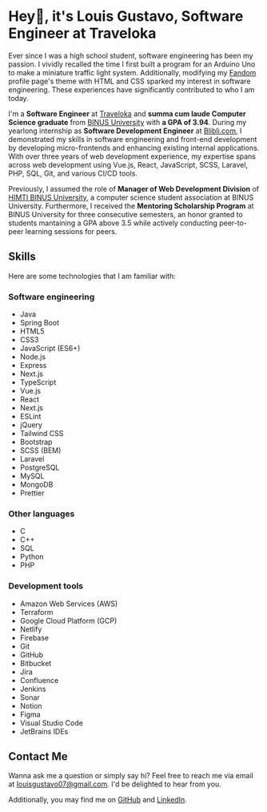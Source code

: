 # Hey👋, it's Louis Gustavo, Software Engineer at Traveloka

Ever since I was a high school student, software engineering has been my passion. I vividly recalled the time I first built a program for an Arduino Uno to make a miniature traffic light system. Additionally, modifying my [Fandom](https://www.fandom.com/) profile page's theme with HTML and CSS sparked my interest in software engineering. These experiences have significantly contributed to who I am today.

I'm a **Software Engineer** at [Traveloka](https://traveloka.com) and **summa cum laude Computer Science graduate** from [BINUS University](https://binus.ac.id/) with **a GPA of 3.94**. During my yearlong internship as **Software Development Engineer** at [Blibli.com](https://blibli.com), I demonstrated my skills in software engineering and front-end development by developing micro-frontends and enhancing existing internal applications. With over three years of web development experience, my expertise spans across web development using Vue.js, React, JavaScript, SCSS, Laravel, PHP, SQL, Git, and various CI/CD tools.

Previously, I assumed the role of **Manager of Web Development Division** of [HIMTI BINUS University](https://himti.or.id/), a computer science student association at BINUS University. Furthermore, I received the **Mentoring Scholarship Program** at BINUS University for three consecutive semesters, an honor granted to students mantaining a GPA above 3.5 while actively conducting peer-to-peer learning sessions for peers.

## Skills

Here are some technologies that I am familiar with:

### Software engineering

- Java
- Spring Boot
- HTML5
- CSS3
- JavaScript (ES6+)
- Node.js
- Express
- Next.js
- TypeScript
- Vue.js
- React
- Next.js
- ESLint
- jQuery
- Tailwind CSS
- Bootstrap
- SCSS (BEM)
- Laravel
- PostgreSQL
- MySQL
- MongoDB
- Prettier

### Other languages

- C
- C++
- SQL
- Python
- PHP

### Development tools

- Amazon Web Services (AWS)
- Terraform
- Google Cloud Platform (GCP)
- Netlify
- Firebase
- Git
- GitHub
- Bitbucket
- Jira
- Confluence
- Jenkins
- Sonar
- Notion
- Figma
- Visual Studio Code
- JetBrains IDEs

## Contact Me

Wanna ask me a question or simply say hi? Feel free to reach me via email at [louisgustavo07@gmail.com](mailto:louisgustavo07@gmail.com). I'd be delighted to hear from you.

Additionally, you may find me on [GitHub](https://github.com/leejhlouis) and [LinkedIn](https://linkedin.com/in/louis-gustavo).
